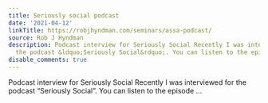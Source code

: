 ```yaml
---
title: Seriously social podcast
date: '2021-04-12'
linkTitle: https://robjhyndman.com/seminars/assa-podcast/
source: Rob J Hyndman
description: Podcast interview for Seriously Social Recently I was interviewed for
  the podcast &ldquo;Seriously Social&rdquo;. You can listen to the episode ...
disable_comments: true
---
```

Podcast interview for Seriously Social Recently I was interviewed for the podcast &ldquo;Seriously Social&rdquo;. You can listen to the episode ...